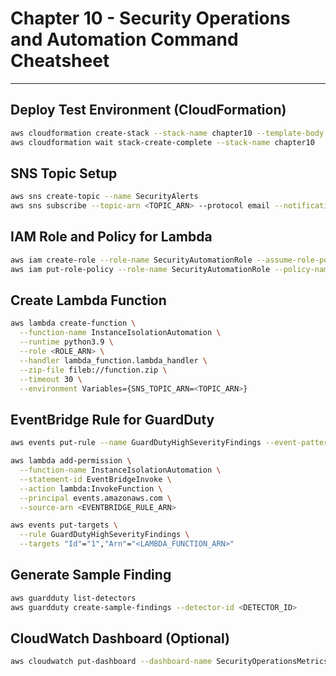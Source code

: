 
# Chapter 10 - Security Operations and Automation Command Cheatsheet

---

## Deploy Test Environment (CloudFormation)
```bash
aws cloudformation create-stack --stack-name chapter10 --template-body file://chapter10.yaml --capabilities CAPABILITY_NAMED_IAM
aws cloudformation wait stack-create-complete --stack-name chapter10
```

## SNS Topic Setup
```bash
aws sns create-topic --name SecurityAlerts
aws sns subscribe --topic-arn <TOPIC_ARN> --protocol email --notification-endpoint <EMAIL>
```

## IAM Role and Policy for Lambda
```bash
aws iam create-role --role-name SecurityAutomationRole --assume-role-policy-document file://trust-policy.json
aws iam put-role-policy --role-name SecurityAutomationRole --policy-name SecurityAutomationPolicy --policy-document file://lambda-policy.json
```

## Create Lambda Function
```bash
aws lambda create-function \
  --function-name InstanceIsolationAutomation \
  --runtime python3.9 \
  --role <ROLE_ARN> \
  --handler lambda_function.lambda_handler \
  --zip-file fileb://function.zip \
  --timeout 30 \
  --environment Variables={SNS_TOPIC_ARN=<TOPIC_ARN>}
```

## EventBridge Rule for GuardDuty
```bash
aws events put-rule --name GuardDutyHighSeverityFindings --event-pattern file://event-pattern.json

aws lambda add-permission \
  --function-name InstanceIsolationAutomation \
  --statement-id EventBridgeInvoke \
  --action lambda:InvokeFunction \
  --principal events.amazonaws.com \
  --source-arn <EVENTBRIDGE_RULE_ARN>

aws events put-targets \
  --rule GuardDutyHighSeverityFindings \
  --targets "Id"="1","Arn"="<LAMBDA_FUNCTION_ARN>"
```

## Generate Sample Finding
```bash
aws guardduty list-detectors
aws guardduty create-sample-findings --detector-id <DETECTOR_ID>
```

## CloudWatch Dashboard (Optional)
```bash
aws cloudwatch put-dashboard --dashboard-name SecurityOperationsMetrics --dashboard-body file://dashboard.json
```
